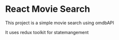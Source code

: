 # React Movie Search

This project is a simple movie search using omdbAPI

It uses redux toolkit for statemangement
